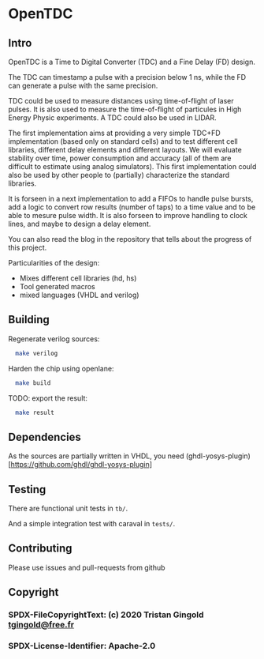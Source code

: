 # OpenTDC

## Intro

OpenTDC is a Time to Digital Converter (TDC) and a Fine Delay (FD) design.

The TDC can timestamp a pulse with a precision below 1 ns, while the
FD can generate a pulse with the same precision.

TDC could be used to measure distances using time-of-flight of laser
pulses.  It is also used to measure the time-of-flight of particules
in High Energy Physic experiments.  A TDC could also be used in LIDAR.

The first implementation aims at providing a very simple TDC+FD
implementation (based only on standard cells) and to test different
cell libraries, different delay elements and different layouts.
We will evaluate stability over time, power consumption and accuracy
(all of them are difficult to estimate using analog simulators).  This
first implementation could also be used by other people to (partially)
characterize the standard libraries.

It is forseen in a next implementation to add a FIFOs to handle pulse
bursts, add a logic to convert row results (number of taps) to a time
value and to be able to mesure pulse width.  It is also forseen to
improve handling to clock lines, and maybe to design a delay element.

You can also read the blog in the repository that tells about the
progress of this project.

Particularities of the design:
* Mixes different cell libraries (hd, hs)
* Tool generated macros
* mixed languages (VHDL and verilog)

## Building

Regenerate verilog sources:

```bash
  make verilog
```

Harden the chip using openlane:

```bash
  make build
```

TODO: export the result:

```bash
  make result
```

## Dependencies

As the sources are partially written in VHDL, you need
(ghdl-yosys-plugin)[https://github.com/ghdl/ghdl-yosys-plugin]


## Testing

There are functional unit tests in `tb/`.

And a simple integration test with caraval in `tests/`.


## Contributing

Please use issues and pull-requests from github


## Copyright

### SPDX-FileCopyrightText: (c) 2020 Tristan Gingold <tgingold@free.fr>
### SPDX-License-Identifier: Apache-2.0
